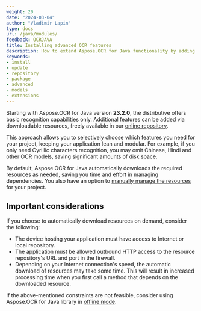 ```yaml
---
weight: 20
date: "2024-03-04"
author: "Vladimir Lapin"
type: docs
url: /java/modules/
feedback: OCRJAVA
title: Installing advanced OCR features
description: How to extend Aspose.OCR for Java functionality by adding downloadable modules to the project.
keywords:
- install
- update
- repository
- package
- advanced
- models
- extensions
---
```


Starting with Aspose.OCR for Java version **23.2.0**, the distributive offers basic recognition capabilities only. Additional features can be added via downloadable resources, freely available in our [online repository](https://github.com/aspose-ocr/resources).

This approach allows you to selectively choose which features you need for your project, keeping your application lean and modular. For example, if you only need Cyrillic characters recognition, you may omit Chinese, Hindi and other OCR models, saving significant amounts of disk space.

By default, Aspose.OCR for Java automatically downloads the required resources as needed, saving you time and effort in managing dependencies. You also have an option to [manually manage the resources](/ocr/java/modules/management/) for your project.

## Important considerations

If you choose to automatically download resources on demand, consider the following:

- The device hosting your application must have access to Internet or local repository.
- The application must be allowed outbound HTTP access to the resource repository's URL and port in the firewall.
- Depending on your Internet connection's speed, the automatic download of resources may take some time. This will result in increased processing time when you first call a method that depends on the downloaded resource.

If the above-mentioned constraints are not feasible, consider using Aspose.OCR for Java library in [offline mode](/ocr/java/modules/offline/).
